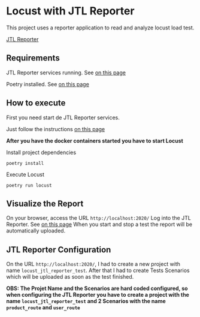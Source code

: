 # Locust with JTL Reporter

This project uses a reporter application to read and analyze locust load test.

[JTL Reporter](https://jtlreporter.site/)

## Requirements
JTL Reporter services running. See [on this page](https://jtlreporter.site/docs/)

Poetry installed. See [on this page](https://python-poetry.org/docs/#osx--linux--bashonwindows-install-instructions)

## How to execute
First you need start de JTL Reporter services.

Just follow the instructions [on this page](https://jtlreporter.site/docs/)

**After you have the docker containers started you have to start Locust**

Install project dependencies
```shell
poetry install
```

Execute Locust
```shell
poetry run locust
```

## Visualize the Report
On your browser, access the URL `http://localhost:2020/`
Log into the JTL Reporter. See [on this page](https://jtlreporter.site/docs/#step-3-thats-it-)
When you start and stop a test the report will be automatically uploaded.

## JTL Reporter Configuration
On the URL `http://localhost:2020/`, I had to create a new project with name `locust_jtl_reporter_test`.
After that I had to create Tests Scenarios which will be uploaded as soon as the test finished.

**OBS:
The Projet Name and the Scenarios are hard coded configured, so when configuring the JTL Reporter you have to create a project with the name `locust_jtl_reporter_test` and 2 Scenarios with the name `product_route` and `user_route`**
